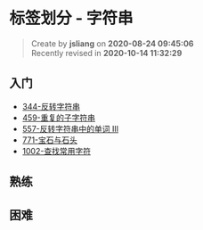 标签划分 - 字符串
===

> Create by **jsliang** on **2020-08-24 09:45:06**  
> Recently revised in **2020-10-14 11:32:29**

## 入门

* [344-反转字符串](https://leetcode-cn.com/problems/reverse-string/)
* [459-重复的子字符串](https://leetcode-cn.com/problems/repeated-substring-pattern/)
* [557-反转字符串中的单词 III](https://leetcode-cn.com/problems/reverse-words-in-a-string-iii)
* [771-宝石与石头](https://leetcode-cn.com/problems/jewels-and-stones/)
* [1002-查找常用字符](https://leetcode-cn.com/problems/find-common-characters)

## 熟练

## 困难
